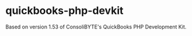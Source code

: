 quickbooks-php-devkit
=====================

Based on version 1.53 of ConsoliBYTE's QuickBooks PHP Development Kit.
